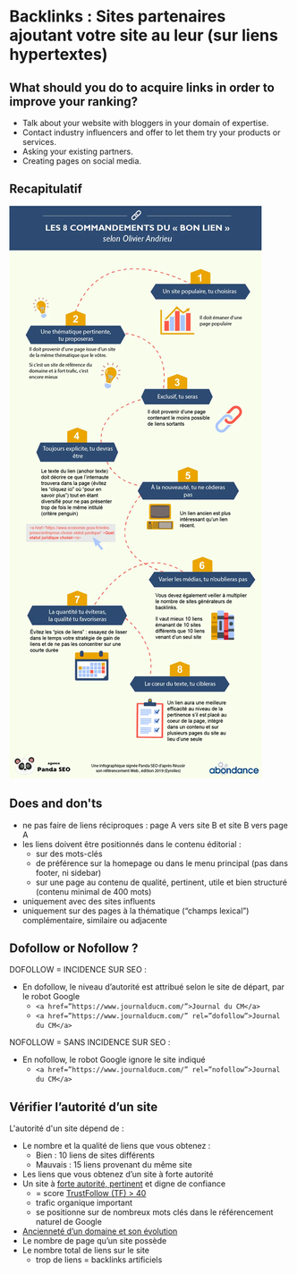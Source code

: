 # Backlinks : Sites partenaires ajoutant votre site au leur (sur liens hypertextes)

## What should you do to acquire links in order to improve your ranking?
- Talk about your website with bloggers in your domain of expertise.
- Contact industry influencers and offer to let them try your products or services.
- Asking your existing partners.
- Creating pages on social media.

## Recapitulatif
![Bon Backlink](https://github.com/Claire-Lavigne/Cours-Developper/blob/master/SEO/Images/bon-backlink.png)

## Does and don'ts
- ne pas faire de liens réciproques : page A vers site B et site B vers page A
- les liens doivent être positionnés dans le contenu éditorial :
  - sur des mots-clés
  - de préférence sur la homepage ou dans le menu principal (pas dans footer, ni sidebar)
  - sur une page au contenu de qualité, pertinent, utile et bien structuré (contenu minimal de 400 mots)
- uniquement avec des sites influents
- uniquement sur des pages à la thématique (“champs lexical”) complémentaire, similaire ou adjacente

## Dofollow or Nofollow ?
DOFOLLOW = INCIDENCE SUR SEO :
- En dofollow, le niveau d’autorité est attribué selon le site de départ, par le robot Google
  - `<a href=”https://www.journalducm.com/”>Journal du CM</a>`
  - `<a href=”https://www.journalducm.com/” rel=”dofollow”>Journal du CM</a>`

NOFOLLOW = SANS INCIDENCE SUR SEO :
- En nofollow, le robot Google ignore le site indiqué
  - `<a href=”https://www.journalducm.com/” rel=”nofollow”>Journal du CM</a>`

## Vérifier l’autorité d’un site
L'autorité d'un site dépend de :
- Le nombre et la qualité de liens que vous obtenez : 
  - Bien : 10 liens de sites différents
  - Mauvais : 15 liens provenant du même site
- Les liens que vous obtenez d’un site à forte autorité
- Un site à [forte autorité, pertinent](https://moz.com/link-explorer) et digne de confiance
  - = score [TrustFollow (TF) > 40](https://fr.majestic.com/)
  - trafic organique important
  - se positionne sur de nombreux mots clés dans le référencement naturel de Google
- [Ancienneté d’un domaine et son évolution](https://web.archive.org/)
- Le nombre de page qu’un site possède
- Le nombre total de liens sur le site
  - trop de liens = backlinks artificiels
